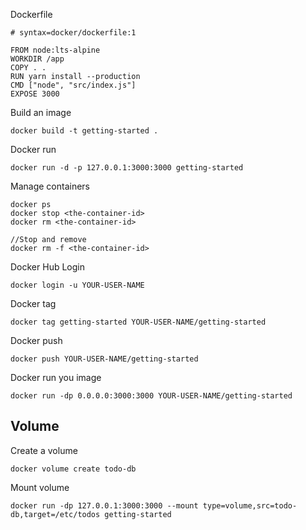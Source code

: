 Dockerfile
```
# syntax=docker/dockerfile:1

FROM node:lts-alpine
WORKDIR /app
COPY . .
RUN yarn install --production
CMD ["node", "src/index.js"]
EXPOSE 3000
```

Build an image
```
docker build -t getting-started .
```

Docker run
```
docker run -d -p 127.0.0.1:3000:3000 getting-started
```

Manage containers
```
docker ps
docker stop <the-container-id>
docker rm <the-container-id>

//Stop and remove
docker rm -f <the-container-id>
```

Docker Hub Login
```
docker login -u YOUR-USER-NAME
```

Docker tag
```
docker tag getting-started YOUR-USER-NAME/getting-started
```

Docker push
```
docker push YOUR-USER-NAME/getting-started
```

Docker run you image
```
docker run -dp 0.0.0.0:3000:3000 YOUR-USER-NAME/getting-started
```

## Volume
Create a volume
```
docker volume create todo-db
```

Mount volume
```
docker run -dp 127.0.0.1:3000:3000 --mount type=volume,src=todo-db,target=/etc/todos getting-started
```


